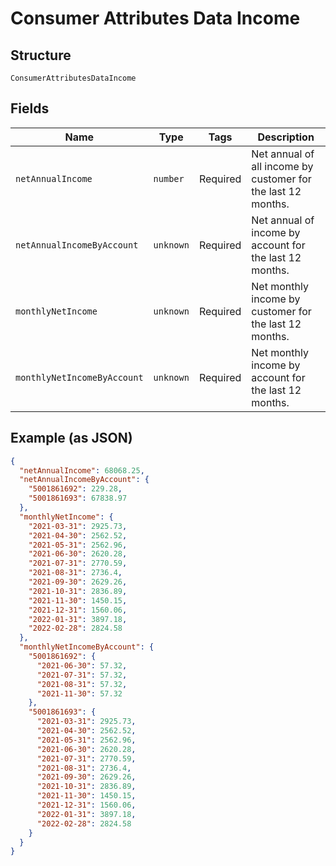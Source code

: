 
# Consumer Attributes Data Income

## Structure

`ConsumerAttributesDataIncome`

## Fields

| Name | Type | Tags | Description |
|  --- | --- | --- | --- |
| `netAnnualIncome` | `number` | Required | Net annual of all income by customer for the last 12 months. |
| `netAnnualIncomeByAccount` | `unknown` | Required | Net annual of income by account for the last 12 months. |
| `monthlyNetIncome` | `unknown` | Required | Net monthly income by customer for the last 12 months. |
| `monthlyNetIncomeByAccount` | `unknown` | Required | Net monthly income by account for the last 12 months. |

## Example (as JSON)

```json
{
  "netAnnualIncome": 68068.25,
  "netAnnualIncomeByAccount": {
    "5001861692": 229.28,
    "5001861693": 67838.97
  },
  "monthlyNetIncome": {
    "2021-03-31": 2925.73,
    "2021-04-30": 2562.52,
    "2021-05-31": 2562.96,
    "2021-06-30": 2620.28,
    "2021-07-31": 2770.59,
    "2021-08-31": 2736.4,
    "2021-09-30": 2629.26,
    "2021-10-31": 2836.89,
    "2021-11-30": 1450.15,
    "2021-12-31": 1560.06,
    "2022-01-31": 3897.18,
    "2022-02-28": 2824.58
  },
  "monthlyNetIncomeByAccount": {
    "5001861692": {
      "2021-06-30": 57.32,
      "2021-07-31": 57.32,
      "2021-08-31": 57.32,
      "2021-11-30": 57.32
    },
    "5001861693": {
      "2021-03-31": 2925.73,
      "2021-04-30": 2562.52,
      "2021-05-31": 2562.96,
      "2021-06-30": 2620.28,
      "2021-07-31": 2770.59,
      "2021-08-31": 2736.4,
      "2021-09-30": 2629.26,
      "2021-10-31": 2836.89,
      "2021-11-30": 1450.15,
      "2021-12-31": 1560.06,
      "2022-01-31": 3897.18,
      "2022-02-28": 2824.58
    }
  }
}
```

